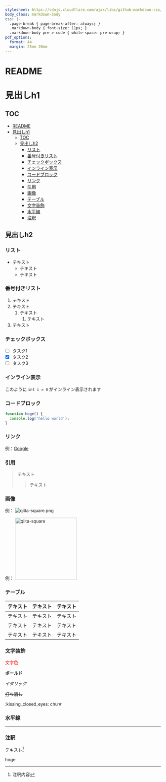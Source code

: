 ```yaml
---
stylesheet: https://cdnjs.cloudflare.com/ajax/libs/github-markdown-css/2.10.0/github-markdown.min.css
body_class: markdown-body
css: |-
  .page-break { page-break-after: always; }
  .markdown-body { font-size: 11px; }
  .markdown-body pre > code { white-space: pre-wrap; }
pdf_options:
  format: A4
  margin: 25mm 20mm
---
```


# README

# 見出しh1

## TOC

- [README](#readme)
- [見出しh1](#見出しh1)
  - [TOC](#toc)
  - [見出しh2](#見出しh2)
    - [リスト](#リスト)
    - [番号付きリスト](#番号付きリスト)
    - [チェックボックス](#チェックボックス)
    - [インライン表示](#インライン表示)
    - [コードブロック](#コードブロック)
    - [リンク](#リンク)
    - [引用](#引用)
    - [画像](#画像)
    - [テーブル](#テーブル)
    - [文字装飾](#文字装飾)
    - [水平線](#水平線)
    - [注釈](#注釈)

## 見出しh2

### リスト

- テキスト
  - テキスト
  - テキスト

### 番号付きリスト

1. テキスト
2. テキスト
   1. テキスト
      1. テキスト
3. テキスト

### チェックボックス

- [ ] タスク1
- [x] タスク2
- [ ] タスク3

### インライン表示

このように `int i = 0` がインライン表示されます

### コードブロック

```js:main.js
function hoge() {
  console.log('hello world');
}
```

### リンク

例：[Google](https://www.google.co.jp/)

### 引用

> テキスト
>> テキスト

### 画像

例： ![qiita-square.png](https://qiita-image-store.s3.amazonaws.com/0/126861/90386757-fd96-8ba6-3477-485669713c55.png "qiita-square")

例： <img width="200" alt="qiita-square" src="https://qiita-image-store.s3.amazonaws.com/0/126861/90386757-fd96-8ba6-3477-485669713c55.png">

### テーブル

| テキスト | テキスト | テキスト |
| :--- | :---: | ---:|
| テキスト | テキスト | テキスト |
| テキスト | テキスト | テキスト |
| テキスト | テキスト | テキスト |

### 文字装飾

<font color="Red">文字色</font>

**ボールド**

*イタリック*

~~打ち消し~~

\:kissing_closed_eyes: chu☆

### 水平線

---

### 注釈

テキスト[^1]
[^1]: 注釈内容

hoge
